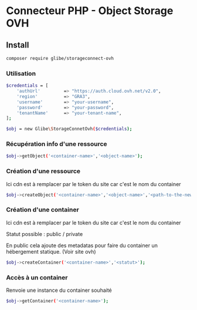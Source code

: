 # Connecteur PHP - Object Storage OVH

## Install

```bash
composer require glibe/storageconnect-ovh
```
### Utilisation

```bash
$credentials = [
    'authUrl'         => "https://auth.cloud.ovh.net/v2.0",
    'region'          => "GRA3",
    'username'        => "your-username",
    'password'        => "your-password",
    'tenantName'      => "your-tenant-name",
];

$obj = new Glibe\StorageConnetOvh($credentials);
```

### Récupération info d'une ressource

```bash
$obj->getObject('<container-name>','<object-name>');
```

### Création d'une ressource
Ici cdn est à remplacer par le token du site car c'est le nom du container

```bash
$obj->createObject('<container-name>','<object-name>','<path-to-the-new-file>');
```

### Création d'une container
Ici cdn est à remplacer par le token du site car c'est le nom du container

Statut possible : public / private

En public cela ajoute des metadatas pour faire du container un hébergement statique. (Voir site ovh)

```bash
$obj->createContainer('<container-name>','<statut>');
```

### Accès à un container
Renvoie une instance du container souhaité

```bash
$obj->getContainer('<container-name>');
```